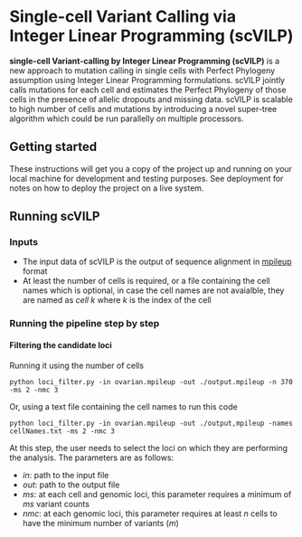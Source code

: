 # Single-cell Variant Calling via Integer Linear Programming (scVILP)
**single-cell Variant-calling by Integer Linear Programming (scVILP)** is a new approach to mutation calling in single cells with Perfect Phylogeny assumption using Integer Linear Programming formulations. scVILP jointly calls mutations for each cell and estimates the Perfect Phylogeny of those cells in the presence of allelic dropouts and missing data. 
scVILP is scalable to high number of cells and mutations by introducing a novel super-tree algorithm which could be run parallelly on multiple processors. 
## Getting started
These instructions will get you a copy of the project up and running on your local machine for development and testing purposes. See deployment for notes on how to deploy the project on a live system.
## Running scVILP
### Inputs
* The input data of scVILP is the output of sequence alignment in [mpileup](http://www.htslib.org/doc/samtools-mpileup.html) format
* At least the number of cells is required, or a file containing the cell names which is optional, in case the cell names are not avaialble, they are named as *cell k* where *k* is the index of the cell
### Running the pipeline step by step
#### Filtering the candidate loci
Running it using the number of cells
```
python loci_filter.py -in ovarian.mpileup -out ./output.mpileup -n 370 -ms 2 -nmc 3 
```
Or, using a text file containing the cell names to run this code
```
python loci_filter.py -in ovarian.mpileup -out ./output,mpileup -names cellNames.txt -ms 2 -nmc 3
```
At this step, the user needs to select the loci on which they are performing the analysis. The parameters are as follows:
* *in*: path to the input file
* *out*: path to the output file
* *ms*: at each cell and genomic loci, this parameter requires a minimum of *ms* variant counts 
* *nmc*: at each genomic loci, this parameter requires at least *n* cells to have the minimum number of variants (*m*)

